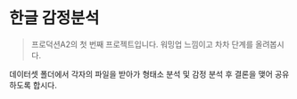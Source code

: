 # 한글 감정분석

> 프로덕션A2의 첫 번째 프로젝트입니다.
> 워밍업 느낌이고 차차 단계를 올려봅시다.

데이터셋 폴더에서 각자의 파일을 받아가 형태소 분석 및 감정 분석 후 결론을 맺어 공유하도록 합시다.
